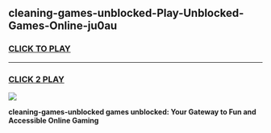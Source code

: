
## cleaning-games-unblocked-Play-Unblocked-Games-Online-ju0au
<h3>
<a href="https://premium76.site?title=cleaning-games-unblocked&ref=25A">CLICK TO PLAY</a></h3>
<hr>

<h3>
<a href="https://premium76.site?title=cleaning-games-unblocked&ref=25A">CLICK 2 PLAY</a>
  
</h3>

<a href="https://premium76.site?title=cleaning-games-unblocked&ref=25A"><img src="https://clearcache.store/games.png"></a>


**cleaning-games-unblocked games unblocked: Your Gateway to Fun and Accessible Online Gaming**
